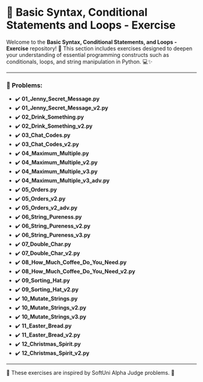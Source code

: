 # 🐍 Basic Syntax, Conditional Statements and Loops - Exercise

Welcome to the **Basic Syntax, Conditional Statements, and Loops - Exercise** repository! 🎉 This section includes exercises designed to deepen your understanding of essential programming constructs such as conditionals, loops, and string manipulation in Python. 💻✨

---

### 📓 Problems:

- ✔️ **01_Jenny_Secret_Message.py**
- ✔️ **01_Jenny_Secret_Message_v2.py**
- ✔️ **02_Drink_Something.py**
- ✔️ **02_Drink_Something_v2.py**
- ✔️ **03_Chat_Codes.py**
- ✔️ **03_Chat_Codes_v2.py**
- ✔️ **04_Maximum_Multiple.py**
- ✔️ **04_Maximum_Multiple_v2.py**
- ✔️ **04_Maximum_Multiple_v3.py**
- ✔️ **04_Maximum_Multiple_v3_adv.py**
- ✔️ **05_Orders.py**
- ✔️ **05_Orders_v2.py**
- ✔️ **05_Orders_v2_adv.py**
- ✔️ **06_String_Pureness.py**
- ✔️ **06_String_Pureness_v2.py**
- ✔️ **06_String_Pureness_v3.py**
- ✔️ **07_Double_Char.py**
- ✔️ **07_Double_Char_v2.py**
- ✔️ **08_How_Much_Coffee_Do_You_Need.py**
- ✔️ **08_How_Much_Coffee_Do_You_Need_v2.py**
- ✔️ **09_Sorting_Hat.py**
- ✔️ **09_Sorting_Hat_v2.py**
- ✔️ **10_Mutate_Strings.py**
- ✔️ **10_Mutate_Strings_v2.py**
- ✔️ **10_Mutate_Strings_v3.py**
- ✔️ **11_Easter_Bread.py**
- ✔️ **11_Easter_Bread_v2.py**
- ✔️ **12_Christmas_Spirit.py**
- ✔️ **12_Christmas_Spirit_v2.py**

---

🚀 These exercises are inspired by SoftUni Alpha Judge problems. 👋
